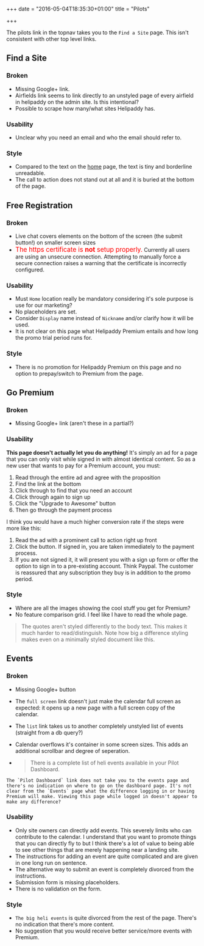 +++
date = "2016-05-04T18:35:30+01:00"
title = "Pilots"

+++

The pilots link in the topnav takes you to the `Find a Site` page. This isn't consistent with other top level links.

## Find a Site
### Broken
* Missing Google+ link.
* Airfields link seems to link directly to an unstyled page of every airfield in helipaddy on the admin site. Is this intentional?
* Possible to scrape how many/what sites Helipaddy has.

### Usability
* Unclear why you need an email and who the email should refer to.

### Style
* Compared to the text on the [home](../home/) page, the text is tiny and borderline unreadable.
* The call to action does not stand out at all and it is buried at the bottom of the page.

## Free Registration
### Broken
* Live chat covers elements on the bottom of the screen (the submit button!) on smaller screen sizes
* <span style="font-size: larger; color: red;">The https certificate is **not** setup properly.</span> Currently all users are using an unsecure connection. Attempting to manually force a secure connection raises a warning that the certificate is incorrectly configured.

### Usability
* Must `Home` location really be mandatory considering it's sole purpose is use for our marketing?
* No placeholders are set.
* Consider `Display` name instead of `Nickname` and/or clarify how it will be used.
* It is not clear on this page what Helipaddy Premium entails and how long the promo trial period runs for.

### Style
* There is no promotion for Helipaddy Premium on this page and no option to prepay/switch to Premium from the page.

## Go Premium
### Broken
* Missing Google+ link (aren't these in a partial?)

### Usability
**This page doesn't actually let you do anything!** It's simply an ad for a page that you can only visit while signed in with almost identical content. So as a new user that wants to pay for a Premium account, you must: 

1. Read through the entire ad and agree with the proposition
2. Find the link at the bottom
3. Click through to find that you need an account
4. Click through again to sign up
5. Click the "Upgrade to Awesome" button
6. Then go through the payment process

I think you would have a much higher conversion rate if the steps were more like this:

1. Read the ad with a prominent call to action right up front
2. Click the button. If signed in, you are taken immediately to the payment process.
3. If you are not signed it, it will present you with a sign up form or offer the option to sign in to a pre-existing account. Think Paypal. The customer is reassured that any subscription they buy is in addition to the promo period.

### Style
* Where are all the images showing the cool stuff you get for Premium?
* No feature comparison grid. I feel like I have to read the whole page.

> The quotes aren't styled differently to the body text. This makes it much harder to read/distinguish. Note how big a difference styling makes even on a minimally styled document like this.

## Events
### Broken
* Missing Google+ button
* The `full screen` link doesn't just make the calendar full screen as expected: it opens up a new page with a full screen copy of the calendar.
* The `list` link takes us to another completely unstyled list of events (straight from a db query?)
* Calendar overflows it's container in some screen sizes. This adds an additional scrollbar and degree of seperation.

*    > There is a complete list of heli events available in your Pilot Dashboard.

    The `Pilot Dashboard` link does not take you to the events page and there's no indication on where to go on the dashboard page. It's not clear from the `Events` page what the difference logging in or having Premium will make. Viewing this page while logged in doesn't appear to make any difference?

### Usability
* Only site owners can directly add events. This severely limits who can contribute to the calendar. I understand that you want to promote things that you can directly fly to but I think there's a lot of value to being able to see other things that are merely happening near a landing site.
* The instructions for adding an event are quite complicated and are given in one long run on sentence.
* The alternative way to submit an event is completely divorced from the instructions.
* Submission form is missing placeholders.
* There is no validation on the form.

### Style
* `The big heli events` is quite divorced from the rest of the page. There's no indication that there's more content.
* No suggestion that you would receive better service/more events with Premium.
